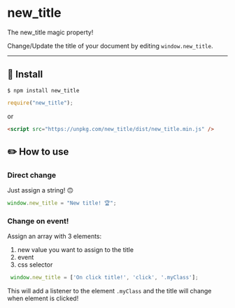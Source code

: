# new_title

The new_title magic property!

Change/Update the title of your document by editing `window.new_title`.

---

## 🔧 Install

```
$ npm install new_title
```
```js
require("new_title");
```
or
```html
<script src="https://unpkg.com/new_title/dist/new_title.min.js" />
```

## ✏️ How to use

### Direct change

Just assign a string! 🙃

```js
window.new_title = "New title! 🏆";
```

### Change on event!

Assign an array with 3 elements:

1. new value you want to assign to the title
2. event
3. css selector

```js
 window.new_title = ['On click title!', 'click', '.myClass'];
```

This will add a listener to the element `.myClass` and the title will change when element is clicked!

